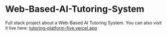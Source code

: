 # Web-Based-AI-Tutoring-System
 Full stack project about a Web-Based AI Tutoring System.
 You can also visit it live here: 
 [tutoring-platform-five.vercel.app](https://tutoring-platform-five.vercel.app/)
